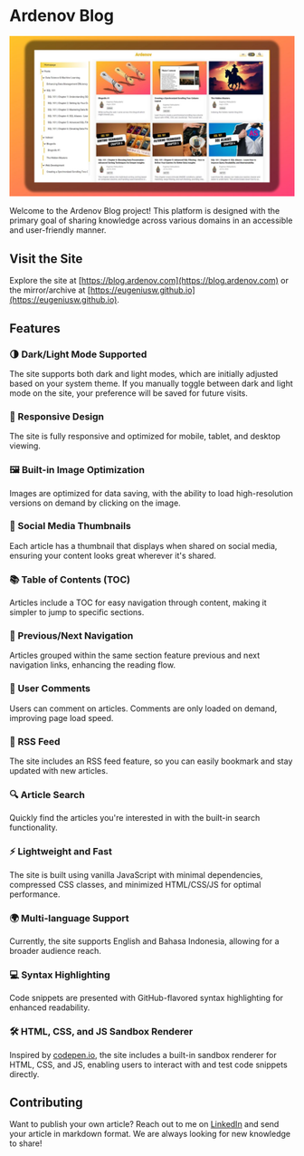 # Ardenov Blog

![Project Image](.github/_images/thumb.jpg "Project Image")

Welcome to the Ardenov Blog project! This platform is designed with the primary goal of sharing knowledge across various domains in an accessible and user-friendly manner.

## Visit the Site

Explore the site at [https://blog.ardenov.com](https://blog.ardenov.com) or the mirror/archive at [https://eugeniusw.github.io](https://eugeniusw.github.io). 

## Features

### 🌗 Dark/Light Mode Supported
The site supports both dark and light modes, which are initially adjusted based on your system theme. If you manually toggle between dark and light mode on the site, your preference will be saved for future visits.

### 📱 Responsive Design
The site is fully responsive and optimized for mobile, tablet, and desktop viewing.

### 🖼️ Built-in Image Optimization
Images are optimized for data saving, with the ability to load high-resolution versions on demand by clicking on the image.

### 📝 Social Media Thumbnails
Each article has a thumbnail that displays when shared on social media, ensuring your content looks great wherever it's shared.

### 📚 Table of Contents (TOC)
Articles include a TOC for easy navigation through content, making it simpler to jump to specific sections.

### 🔄 Previous/Next Navigation
Articles grouped within the same section feature previous and next navigation links, enhancing the reading flow.

### 💬 User Comments
Users can comment on articles. Comments are only loaded on demand, improving page load speed.

### 📰 RSS Feed
The site includes an RSS feed feature, so you can easily bookmark and stay updated with new articles.

### 🔍 Article Search
Quickly find the articles you're interested in with the built-in search functionality.

### ⚡ Lightweight and Fast
The site is built using vanilla JavaScript with minimal dependencies, compressed CSS classes, and minimized HTML/CSS/JS for optimal performance.

### 🌍 Multi-language Support
Currently, the site supports English and Bahasa Indonesia, allowing for a broader audience reach.

### 💻 Syntax Highlighting
Code snippets are presented with GitHub-flavored syntax highlighting for enhanced readability.

### 🛠️ HTML, CSS, and JS Sandbox Renderer
Inspired by [codepen.io](https://codepen.io/), the site includes a built-in sandbox renderer for HTML, CSS, and JS, enabling users to interact with and test code snippets directly.

## Contributing

Want to publish your own article? Reach out to me on [LinkedIn](https://www.linkedin.com/in/eugeniuswahyudiarto/) and send your article in markdown format. We are always looking for new knowledge to share!
